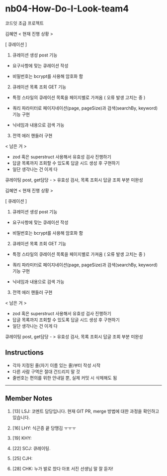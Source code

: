 # nb04-How-Do-I-Look-team4
코드잇 초급 프로젝트

김혜연 
< 현재 진행 상황 >

[ 큐레이션 ]

1. 큐레이션 생성 post 기능

- 요구사항에 맞는 큐레이션 작성

- 비밀번호는 bcrypt를 사용해 암호화 함


2. 큐레이션 목록 조회 GET 기능

- 특정 스타일의 큐레이션 목록을 페이지별로 가져옴 ( 오류 발생 고치는 중 )

- 쿼리 파라미터로 페이지네이션(page, pageSize)과 검색(searchBy, keyword) 기능 구현

- 닉네임과 내용으로 검색 가능

3. 전역 에러 핸들러 구현

< 남은 거 >
- zod 혹은 superstruct 사용해서 유효성 검사 진행하기 
- 답글 목록까지 조회할 수 있도록 답글 시드 생성 후 구현하기  
- 일단 생각나는 건 이게 다 


큐레이팅 post, get담당 - > 유효성 검사, 목록 조회시 답글 조회 부분 미완성

김혜연 
< 현재 진행 상황 >

[ 큐레이션 ]

1. 큐레이션 생성 post 기능

- 요구사항에 맞는 큐레이션 작성

- 비밀번호는 bcrypt를 사용해 암호화 함


2. 큐레이션 목록 조회 GET 기능

- 특정 스타일의 큐레이션 목록을 페이지별로 가져옴 ( 오류 발생 고치는 중 )

- 쿼리 파라미터로 페이지네이션(page, pageSize)과 검색(searchBy, keyword) 기능 구현

- 닉네임과 내용으로 검색 가능

3. 전역 에러 핸들러 구현

< 남은 거 >
- zod 혹은 superstruct 사용해서 유효성 검사 진행하기 
- 답글 목록까지 조회할 수 있도록 답글 시드 생성 후 구현하기  
- 일단 생각나는 건 이게 다 


큐레이팅 post, get담당 - > 유효성 검사, 목록 조회시 답글 조회 부분 미완성

## Instructions
- 각자 지정된 줄(자기 이름 있는 줄)부터 작성 시작
- 다른 사람 구역은 절대 건드리지 말 것
- 줄번호는 편의를 위한 안내일 뿐, 실제 커밋 시 삭제해도 됨

---

## Member Notes

1. [13] LSJ: 코멘트 담당입니다. 현재 GIT PR, merge 방법에 대한 과정을 확인하고 있습니다.  


2. [16] LHY:  식곤증 끝 당땡김 ㅜㅜㅜ


3. [19] KHY:  


4. [22] SCJ: 큐레이팅.


5. [25] CJH:


6. [28] CHK:  누가 발로 찼다 아포 서진 선생님 말 잘 듣자!